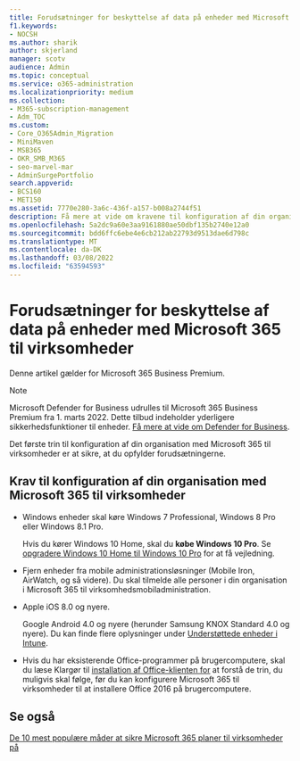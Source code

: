 ```yaml
---
title: Forudsætninger for beskyttelse af data på enheder med Microsoft 365 til virksomheder
f1.keywords:
- NOCSH
ms.author: sharik
author: skjerland
manager: scotv
audience: Admin
ms.topic: conceptual
ms.service: o365-administration
ms.localizationpriority: medium
ms.collection:
- M365-subscription-management
- Adm_TOC
ms.custom:
- Core_O365Admin_Migration
- MiniMaven
- MSB365
- OKR_SMB_M365
- seo-marvel-mar
- AdminSurgePortfolio
search.appverid:
- BCS160
- MET150
ms.assetid: 7770e280-3a6c-436f-a157-b008a2744f51
description: Få mere at vide om kravene til konfiguration af din organisation Microsoft 365 til virksomheder og beskyttelse af arbejdsdata på dine brugeres enheder.
ms.openlocfilehash: 5a2dc9a60e3aa9161880ae50dbf135b2740e12a0
ms.sourcegitcommit: bdd6ffc6ebe4e6cb212ab22793d9513dae6d798c
ms.translationtype: MT
ms.contentlocale: da-DK
ms.lasthandoff: 03/08/2022
ms.locfileid: "63594593"
---
```

# <a name="prerequisites-for-protecting-data-on-devices-with-microsoft-365-for-business"></a>Forudsætninger for beskyttelse af data på enheder med Microsoft 365 til virksomheder

Denne artikel gælder for Microsoft 365 Business Premium.

> [!NOTE]
> Microsoft Defender for Business udrulles til Microsoft 365 Business Premium fra 1. marts 2022. Dette tilbud indeholder yderligere sikkerhedsfunktioner til enheder. [Få mere at vide om Defender for Business](../../security/defender-business/mdb-overview.md).

Det første trin til konfiguration af din organisation med Microsoft 365 til virksomheder er at sikre, at du opfylder forudsætningerne.
  
## <a name="requirements-for-setting-up-your-organization-with-microsoft-365-for-business"></a>Krav til konfiguration af din organisation med Microsoft 365 til virksomheder

- Windows enheder skal køre Windows 7 Professional, Windows 8 Pro eller Windows 8.1 Pro.
    
    Hvis du kører Windows 10 Home, skal du **købe Windows 10 Pro**. Se [opgradere Windows 10 Home til Windows 10 Pro](../../business-video/upgrade.md) for at få vejledning. 
    
- Fjern enheder fra mobile administrationsløsninger (Mobile Iron, AirWatch, og så videre). Du skal tilmelde alle personer i din organisation i Microsoft 365 til virksomhedsmobiladministration.
    
- Apple iOS 8.0 og nyere.
    
    Google Android 4.0 og nyere (herunder Samsung KNOX Standard 4.0 og nyere). Du kan finde flere oplysninger under [Understøttede enheder i Intune](/mem/intune/fundamentals/supported-devices-browsers).
    
- Hvis du har eksisterende Office-programmer på brugercomputere, skal du læse Klargør til [installation af Office-klienten for](../misc/prepare-for-office-client-deployment.md) at forstå de trin, du muligvis skal følge, før du kan konfigurere Microsoft 365 til virksomheder til at installere Office 2016 på brugercomputere.

## <a name="see-also"></a>Se også

[De 10 mest populære måder at sikre Microsoft 365 planer til virksomheder på](secure-your-business-data.md)